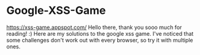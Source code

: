 # Google-XSS-Game
https://xss-game.appspot.com/  Hello there, thank you sooo much for reading! :)  Here are my solutions to the google xss game. I've noticed that some challenges don't work out with every browser, so try it with multiple ones.
